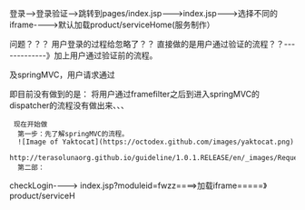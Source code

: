 登录-->登录验证-->跳转到pages/index.jsp--->index.jsp--->选择不同的iframe---->默认加载product/serviceHome(服务制作）


问题？？？
  用户登录的过程给忽略了？？
  直接做的是用户通过验证的流程？？-------------》加上用户通过验证前的流程。
  
  及springMVC，用户请求通过
  
  
  即目前没有做到的是：
      将用户通过framefilter之后到进入springMVC的dispatcher的流程没有做出来、、、
      
      
      
     现在开始做
      第一步：先了解springMVC的流程。
      ![Image of Yaktocat](https://octodex.github.com/images/yaktocat.png)
      http://terasolunaorg.github.io/guideline/1.0.1.RELEASE/en/_images/RequestLifecycle.png
      第二部：

checkLogin----> index.jsp?moduleid=fwzz====>加载iframe=====》product/serviceH
